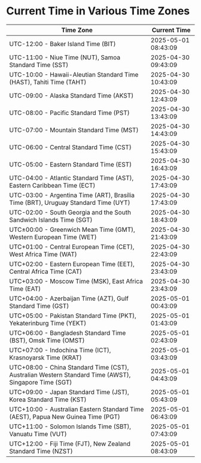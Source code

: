 # Current Time in Various Time Zones

| Time Zone | Current Time |
|-----------|--------------|
| UTC-12:00 - Baker Island Time (BIT) | 2025-05-01 08:43:09 |
| UTC-11:00 - Niue Time (NUT), Samoa Standard Time (SST) | 2025-04-30 09:43:09 |
| UTC-10:00 - Hawaii-Aleutian Standard Time (HAST), Tahiti Time (TAHT) | 2025-04-30 10:43:09 |
| UTC-09:00 - Alaska Standard Time (AKST) | 2025-04-30 12:43:09 |
| UTC-08:00 - Pacific Standard Time (PST) | 2025-04-30 13:43:09 |
| UTC-07:00 - Mountain Standard Time (MST) | 2025-04-30 14:43:09 |
| UTC-06:00 - Central Standard Time (CST) | 2025-04-30 15:43:09 |
| UTC-05:00 - Eastern Standard Time (EST) | 2025-04-30 16:43:09 |
| UTC-04:00 - Atlantic Standard Time (AST), Eastern Caribbean Time (ECT) | 2025-04-30 17:43:09 |
| UTC-03:00 - Argentina Time (ART), Brasília Time (BRT), Uruguay Standard Time (UYT) | 2025-04-30 17:43:09 |
| UTC-02:00 - South Georgia and the South Sandwich Islands Time (SGT) | 2025-04-30 18:43:09 |
| UTC±00:00 - Greenwich Mean Time (GMT), Western European Time (WET) | 2025-04-30 21:43:09 |
| UTC+01:00 - Central European Time (CET), West Africa Time (WAT) | 2025-04-30 22:43:09 |
| UTC+02:00 - Eastern European Time (EET), Central Africa Time (CAT) | 2025-04-30 23:43:09 |
| UTC+03:00 - Moscow Time (MSK), East Africa Time (EAT) | 2025-04-30 23:43:09 |
| UTC+04:00 - Azerbaijan Time (AZT), Gulf Standard Time (GST) | 2025-05-01 00:43:09 |
| UTC+05:00 - Pakistan Standard Time (PKT), Yekaterinburg Time (YEKT) | 2025-05-01 01:43:09 |
| UTC+06:00 - Bangladesh Standard Time (BST), Omsk Time (OMST) | 2025-05-01 02:43:09 |
| UTC+07:00 - Indochina Time (ICT), Krasnoyarsk Time (KRAT) | 2025-05-01 03:43:09 |
| UTC+08:00 - China Standard Time (CST), Australian Western Standard Time (AWST), Singapore Time (SGT) | 2025-05-01 04:43:09 |
| UTC+09:00 - Japan Standard Time (JST), Korea Standard Time (KST) | 2025-05-01 05:43:09 |
| UTC+10:00 - Australian Eastern Standard Time (AEST), Papua New Guinea Time (PGT) | 2025-05-01 06:43:09 |
| UTC+11:00 - Solomon Islands Time (SBT), Vanuatu Time (VUT) | 2025-05-01 07:43:09 |
| UTC+12:00 - Fiji Time (FJT), New Zealand Standard Time (NZST) | 2025-05-01 08:43:09 |
